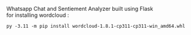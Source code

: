 
Whatsapp Chat and Sentiement Analyzer built using Flask<br>
for installing wordcloud :
```
py -3.11 -m pip install wordcloud-1.8.1-cp311-cp311-win_amd64.whl
```
